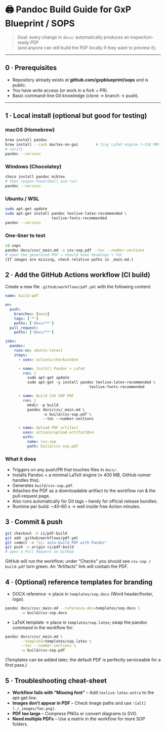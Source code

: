# 🖨️  Pandoc Build Guide for GxP Blueprint / SOPS

> Goal: every change in `docs/` automatically produces an inspection-ready PDF  
> (and anyone can still build the PDF locally if they want to preview it).

---

## 0 · Prerequisites

* Repository already exists at **github.com/gxpblueprint/sops** and is public.  
* You have *write* access (or work in a fork + PR).  
* Basic command-line Git knowledge (clone → branch → push).

---

## 1 · Local install (optional but good for testing)

### macOS (Homebrew)

```bash
brew install pandoc
brew install --cask mactex-no-gui        # tiny LaTeX engine (~150 MB)
# verify
pandoc --version
```

### Windows (Chocolatey)

```bash
choco install pandoc miktex
# then reopen PowerShell and run:
pandoc --version
```

### Ubuntu / WSL

```bash
sudo apt-get update
sudo apt-get install pandoc texlive-latex-recommended \
                     texlive-fonts-recommended
pandoc --version
```

### One-liner to test

```bash
cd sops
pandoc docs/csv/_main.md -o csv-sop.pdf --toc --number-sections
# open the generated PDF → should have headings + ToC
(If images are missing, check relative paths in _main.md.)
```

## 2 · Add the GitHub Actions workflow (CI build)

Create a new file `.github/workflows/pdf.yml` with the following content:

```yaml
name: build-pdf

on:
  push:
    branches: [main]
    tags: ['*']
    paths: ['docs/**']
  pull_request:
    paths: ['docs/**']

jobs:
  pandoc:
    runs-on: ubuntu-latest
    steps:
      - uses: actions/checkout@v4

      - name: Install Pandoc + LaTeX
        run: |
          sudo apt-get update
          sudo apt-get -y install pandoc texlive-latex-recommended \
                                      texlive-fonts-recommended

      - name: Build CSV SOP PDF
        run: |
          mkdir -p build
          pandoc docs/csv/_main.md \
                 -o build/csv-sop.pdf \
                 --toc --number-sections

      - name: Upload PDF artifact
        uses: actions/upload-artifact@v4
        with:
          name: csv-sop
          path: build/csv-sop.pdf
```

### What it does

* Triggers on any push/PR that touches files in `docs/`.
* Installs Pandoc + a minimal LaTeX engine (≈ 400 MB, GitHub runner handles this).
* Generates `build/csv-sop.pdf`.
* Attaches the PDF as a downloadable artifact to the workflow run & the pull-request page.
* Also runs automatically for Git tags – handy for official release bundles.
* Runtime per build: ~40–60 s → well inside free Action minutes.

## 3 · Commit & push

```bash
git checkout -b ci/pdf-build
git add .github/workflows/pdf.yml
git commit -m "ci: auto-build PDF with Pandoc"
git push -u origin ci/pdf-build
# open a Pull Request on GitHub
```

GitHub will run the workflow; under “Checks” you should see `csv-sop / build-pdf` turn green.
An “Artifacts” link will contain the PDF.

## 4 · (Optional) reference templates for branding

* DOCX reference → place in `templates/sop.docx` (Word header/footer, logo).

```bash
pandoc docs/csv/_main.md --reference-doc=templates/sop.docx \
       -o build/csv-sop.docx
```

* LaTeX template → place in `templates/sop.latex`; swap the pandoc command in the workflow for:

```bash
pandoc docs/csv/_main.md \
       --template=templates/sop.latex \
       --toc --number-sections \
       -o build/csv-sop.pdf
```

(Templates can be added later; the default PDF is perfectly serviceable for a first pass.)

## 5 · Troubleshooting cheat-sheet

- **Workflow fails with “Missing font”** – Add `texlive-latex-extra` to the apt-get line.
- **Images don’t appear in PDF** – Check image paths and use `![alt](./_images/foo.png)`.
- **PDF too large** – Compress PNGs or convert diagrams to SVG.
- **Need multiple PDFs** – Use a matrix in the workflow for more SOP folders.

